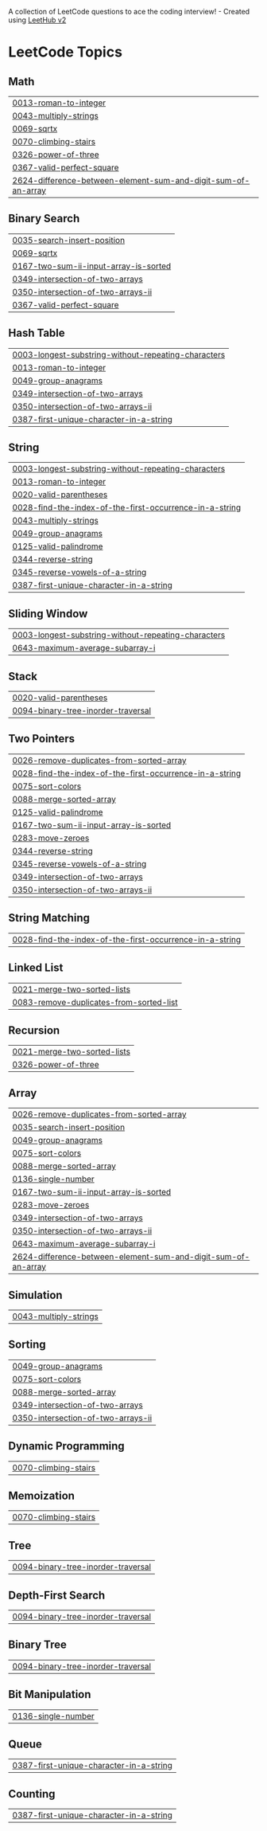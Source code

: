 A collection of LeetCode questions to ace the coding interview! - Created using [LeetHub v2](https://github.com/arunbhardwaj/LeetHub-2.0)
<!---LeetCode Topics Start-->
# LeetCode Topics
## Math
|  |
| ------- |
| [0013-roman-to-integer](https://github.com/afeefa12/LeetCode/tree/master/0013-roman-to-integer) |
| [0043-multiply-strings](https://github.com/afeefa12/LeetCode/tree/master/0043-multiply-strings) |
| [0069-sqrtx](https://github.com/afeefa12/LeetCode/tree/master/0069-sqrtx) |
| [0070-climbing-stairs](https://github.com/afeefa12/LeetCode/tree/master/0070-climbing-stairs) |
| [0326-power-of-three](https://github.com/afeefa12/LeetCode/tree/master/0326-power-of-three) |
| [0367-valid-perfect-square](https://github.com/afeefa12/LeetCode/tree/master/0367-valid-perfect-square) |
| [2624-difference-between-element-sum-and-digit-sum-of-an-array](https://github.com/afeefa12/LeetCode/tree/master/2624-difference-between-element-sum-and-digit-sum-of-an-array) |
## Binary Search
|  |
| ------- |
| [0035-search-insert-position](https://github.com/afeefa12/LeetCode/tree/master/0035-search-insert-position) |
| [0069-sqrtx](https://github.com/afeefa12/LeetCode/tree/master/0069-sqrtx) |
| [0167-two-sum-ii-input-array-is-sorted](https://github.com/afeefa12/LeetCode/tree/master/0167-two-sum-ii-input-array-is-sorted) |
| [0349-intersection-of-two-arrays](https://github.com/afeefa12/LeetCode/tree/master/0349-intersection-of-two-arrays) |
| [0350-intersection-of-two-arrays-ii](https://github.com/afeefa12/LeetCode/tree/master/0350-intersection-of-two-arrays-ii) |
| [0367-valid-perfect-square](https://github.com/afeefa12/LeetCode/tree/master/0367-valid-perfect-square) |
## Hash Table
|  |
| ------- |
| [0003-longest-substring-without-repeating-characters](https://github.com/afeefa12/LeetCode/tree/master/0003-longest-substring-without-repeating-characters) |
| [0013-roman-to-integer](https://github.com/afeefa12/LeetCode/tree/master/0013-roman-to-integer) |
| [0049-group-anagrams](https://github.com/afeefa12/LeetCode/tree/master/0049-group-anagrams) |
| [0349-intersection-of-two-arrays](https://github.com/afeefa12/LeetCode/tree/master/0349-intersection-of-two-arrays) |
| [0350-intersection-of-two-arrays-ii](https://github.com/afeefa12/LeetCode/tree/master/0350-intersection-of-two-arrays-ii) |
| [0387-first-unique-character-in-a-string](https://github.com/afeefa12/LeetCode/tree/master/0387-first-unique-character-in-a-string) |
## String
|  |
| ------- |
| [0003-longest-substring-without-repeating-characters](https://github.com/afeefa12/LeetCode/tree/master/0003-longest-substring-without-repeating-characters) |
| [0013-roman-to-integer](https://github.com/afeefa12/LeetCode/tree/master/0013-roman-to-integer) |
| [0020-valid-parentheses](https://github.com/afeefa12/LeetCode/tree/master/0020-valid-parentheses) |
| [0028-find-the-index-of-the-first-occurrence-in-a-string](https://github.com/afeefa12/LeetCode/tree/master/0028-find-the-index-of-the-first-occurrence-in-a-string) |
| [0043-multiply-strings](https://github.com/afeefa12/LeetCode/tree/master/0043-multiply-strings) |
| [0049-group-anagrams](https://github.com/afeefa12/LeetCode/tree/master/0049-group-anagrams) |
| [0125-valid-palindrome](https://github.com/afeefa12/LeetCode/tree/master/0125-valid-palindrome) |
| [0344-reverse-string](https://github.com/afeefa12/LeetCode/tree/master/0344-reverse-string) |
| [0345-reverse-vowels-of-a-string](https://github.com/afeefa12/LeetCode/tree/master/0345-reverse-vowels-of-a-string) |
| [0387-first-unique-character-in-a-string](https://github.com/afeefa12/LeetCode/tree/master/0387-first-unique-character-in-a-string) |
## Sliding Window
|  |
| ------- |
| [0003-longest-substring-without-repeating-characters](https://github.com/afeefa12/LeetCode/tree/master/0003-longest-substring-without-repeating-characters) |
| [0643-maximum-average-subarray-i](https://github.com/afeefa12/LeetCode/tree/master/0643-maximum-average-subarray-i) |
## Stack
|  |
| ------- |
| [0020-valid-parentheses](https://github.com/afeefa12/LeetCode/tree/master/0020-valid-parentheses) |
| [0094-binary-tree-inorder-traversal](https://github.com/afeefa12/LeetCode/tree/master/0094-binary-tree-inorder-traversal) |
## Two Pointers
|  |
| ------- |
| [0026-remove-duplicates-from-sorted-array](https://github.com/afeefa12/LeetCode/tree/master/0026-remove-duplicates-from-sorted-array) |
| [0028-find-the-index-of-the-first-occurrence-in-a-string](https://github.com/afeefa12/LeetCode/tree/master/0028-find-the-index-of-the-first-occurrence-in-a-string) |
| [0075-sort-colors](https://github.com/afeefa12/LeetCode/tree/master/0075-sort-colors) |
| [0088-merge-sorted-array](https://github.com/afeefa12/LeetCode/tree/master/0088-merge-sorted-array) |
| [0125-valid-palindrome](https://github.com/afeefa12/LeetCode/tree/master/0125-valid-palindrome) |
| [0167-two-sum-ii-input-array-is-sorted](https://github.com/afeefa12/LeetCode/tree/master/0167-two-sum-ii-input-array-is-sorted) |
| [0283-move-zeroes](https://github.com/afeefa12/LeetCode/tree/master/0283-move-zeroes) |
| [0344-reverse-string](https://github.com/afeefa12/LeetCode/tree/master/0344-reverse-string) |
| [0345-reverse-vowels-of-a-string](https://github.com/afeefa12/LeetCode/tree/master/0345-reverse-vowels-of-a-string) |
| [0349-intersection-of-two-arrays](https://github.com/afeefa12/LeetCode/tree/master/0349-intersection-of-two-arrays) |
| [0350-intersection-of-two-arrays-ii](https://github.com/afeefa12/LeetCode/tree/master/0350-intersection-of-two-arrays-ii) |
## String Matching
|  |
| ------- |
| [0028-find-the-index-of-the-first-occurrence-in-a-string](https://github.com/afeefa12/LeetCode/tree/master/0028-find-the-index-of-the-first-occurrence-in-a-string) |
## Linked List
|  |
| ------- |
| [0021-merge-two-sorted-lists](https://github.com/afeefa12/LeetCode/tree/master/0021-merge-two-sorted-lists) |
| [0083-remove-duplicates-from-sorted-list](https://github.com/afeefa12/LeetCode/tree/master/0083-remove-duplicates-from-sorted-list) |
## Recursion
|  |
| ------- |
| [0021-merge-two-sorted-lists](https://github.com/afeefa12/LeetCode/tree/master/0021-merge-two-sorted-lists) |
| [0326-power-of-three](https://github.com/afeefa12/LeetCode/tree/master/0326-power-of-three) |
## Array
|  |
| ------- |
| [0026-remove-duplicates-from-sorted-array](https://github.com/afeefa12/LeetCode/tree/master/0026-remove-duplicates-from-sorted-array) |
| [0035-search-insert-position](https://github.com/afeefa12/LeetCode/tree/master/0035-search-insert-position) |
| [0049-group-anagrams](https://github.com/afeefa12/LeetCode/tree/master/0049-group-anagrams) |
| [0075-sort-colors](https://github.com/afeefa12/LeetCode/tree/master/0075-sort-colors) |
| [0088-merge-sorted-array](https://github.com/afeefa12/LeetCode/tree/master/0088-merge-sorted-array) |
| [0136-single-number](https://github.com/afeefa12/LeetCode/tree/master/0136-single-number) |
| [0167-two-sum-ii-input-array-is-sorted](https://github.com/afeefa12/LeetCode/tree/master/0167-two-sum-ii-input-array-is-sorted) |
| [0283-move-zeroes](https://github.com/afeefa12/LeetCode/tree/master/0283-move-zeroes) |
| [0349-intersection-of-two-arrays](https://github.com/afeefa12/LeetCode/tree/master/0349-intersection-of-two-arrays) |
| [0350-intersection-of-two-arrays-ii](https://github.com/afeefa12/LeetCode/tree/master/0350-intersection-of-two-arrays-ii) |
| [0643-maximum-average-subarray-i](https://github.com/afeefa12/LeetCode/tree/master/0643-maximum-average-subarray-i) |
| [2624-difference-between-element-sum-and-digit-sum-of-an-array](https://github.com/afeefa12/LeetCode/tree/master/2624-difference-between-element-sum-and-digit-sum-of-an-array) |
## Simulation
|  |
| ------- |
| [0043-multiply-strings](https://github.com/afeefa12/LeetCode/tree/master/0043-multiply-strings) |
## Sorting
|  |
| ------- |
| [0049-group-anagrams](https://github.com/afeefa12/LeetCode/tree/master/0049-group-anagrams) |
| [0075-sort-colors](https://github.com/afeefa12/LeetCode/tree/master/0075-sort-colors) |
| [0088-merge-sorted-array](https://github.com/afeefa12/LeetCode/tree/master/0088-merge-sorted-array) |
| [0349-intersection-of-two-arrays](https://github.com/afeefa12/LeetCode/tree/master/0349-intersection-of-two-arrays) |
| [0350-intersection-of-two-arrays-ii](https://github.com/afeefa12/LeetCode/tree/master/0350-intersection-of-two-arrays-ii) |
## Dynamic Programming
|  |
| ------- |
| [0070-climbing-stairs](https://github.com/afeefa12/LeetCode/tree/master/0070-climbing-stairs) |
## Memoization
|  |
| ------- |
| [0070-climbing-stairs](https://github.com/afeefa12/LeetCode/tree/master/0070-climbing-stairs) |
## Tree
|  |
| ------- |
| [0094-binary-tree-inorder-traversal](https://github.com/afeefa12/LeetCode/tree/master/0094-binary-tree-inorder-traversal) |
## Depth-First Search
|  |
| ------- |
| [0094-binary-tree-inorder-traversal](https://github.com/afeefa12/LeetCode/tree/master/0094-binary-tree-inorder-traversal) |
## Binary Tree
|  |
| ------- |
| [0094-binary-tree-inorder-traversal](https://github.com/afeefa12/LeetCode/tree/master/0094-binary-tree-inorder-traversal) |
## Bit Manipulation
|  |
| ------- |
| [0136-single-number](https://github.com/afeefa12/LeetCode/tree/master/0136-single-number) |
## Queue
|  |
| ------- |
| [0387-first-unique-character-in-a-string](https://github.com/afeefa12/LeetCode/tree/master/0387-first-unique-character-in-a-string) |
## Counting
|  |
| ------- |
| [0387-first-unique-character-in-a-string](https://github.com/afeefa12/LeetCode/tree/master/0387-first-unique-character-in-a-string) |
<!---LeetCode Topics End-->